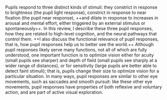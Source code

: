 Pupils respond to three distinct kinds of stimuli: they constrict in response to brightness (the pupil light response), constrict in response to near fixation (the pupil near response), ++and dilate in response to increases in arousal and mental effort, either triggered by an external stimulus or spontaneously++. In this review, I describe these three pupil responses, how they are related to high-level cognition, and the neural pathways that control them. ++I also discuss the functional relevance of pupil responses, that is, how pupil responses help us to better see the world.++ Although pupil responses likely serve many functions, not all of which are fully understood, one important function is to optimize vision either for acuity (small pupils see sharper) and depth of field (small pupils see sharply at a wider range of distances), or for sensitivity (large pupils are better able to detect faint stimuli); that is, pupils change their size to optimize vision for a particular situation. In many ways, pupil responses are similar to other eye movements, such as saccades and smooth pursuit: like these other eye movements, pupil responses have properties of both reflexive and voluntary action, and are part of active visual exploration.
